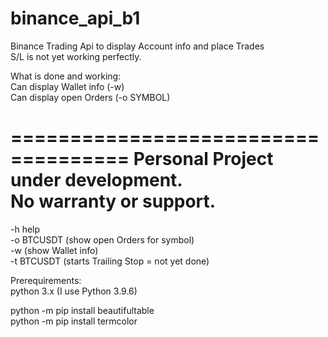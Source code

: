 # binance_api_b1<br>

Binance Trading Api to display Account info and place Trades<br>
S/L is not yet working perfectly.<br>

What is done and working:<br>
 Can display Wallet info (-w)<br>
 Can display open Orders (-o SYMBOL)<br>
 
====================================
Personal Project under development.<br>
No warranty or support.<br>
====================================

-h              help <br>
-o BTCUSDT      (show open Orders for symbol) <br>
-w              (show Wallet info) <br>
-t BTCUSDT      (starts Trailing Stop = not yet done)<br>


Prerequirements: <br>
python 3.x (I use Python 3.9.6)<br>

python -m pip install beautifultable<br>
python -m pip install termcolor<br>
